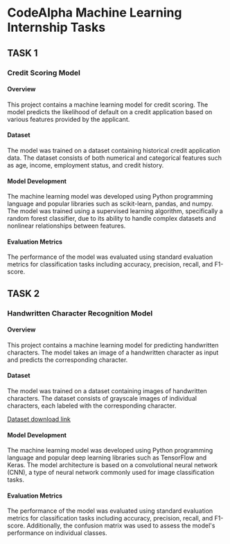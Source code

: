 
# CodeAlpha Machine Learning Internship Tasks

## TASK 1
### Credit Scoring Model
#### Overview

This project contains a machine learning model for credit scoring. The model predicts the likelihood of default on a credit application based on various features provided by the applicant.

#### Dataset

The model was trained on a dataset containing historical credit application data. The dataset consists of both numerical and categorical features such as age, income, employment status, and credit history.

#### Model Development

The machine learning model was developed using Python programming language and popular libraries such as scikit-learn, pandas, and numpy. The model was trained using a supervised learning algorithm, specifically a random forest classifier, due to its ability to handle complex datasets and nonlinear relationships between features.

#### Evaluation Metrics

The performance of the model was evaluated using standard evaluation metrics for classification tasks including accuracy, precision, recall, and F1-score.

## TASK 2
### Handwritten Character Recognition Model
#### Overview

This project contains a machine learning model for predicting handwritten characters. The model takes an image of a handwritten character as input and predicts the corresponding character.

#### Dataset

The model was trained on a dataset containing images of handwritten characters. The dataset consists of grayscale images of individual characters, each labeled with the corresponding character.

[Dataset download link](https://www.kaggle.com/datasets/sachinpatel21/az-handwritten-alphabets-in-csv-format)

#### Model Development

The machine learning model was developed using Python programming language and popular deep learning libraries such as TensorFlow and Keras. The model architecture is based on a convolutional neural network (CNN), a type of neural network commonly used for image classification tasks.

#### Evaluation Metrics

The performance of the model was evaluated using standard evaluation metrics for classification tasks including accuracy, precision, recall, and F1-score. Additionally, the confusion matrix was used to assess the model's performance on individual classes.